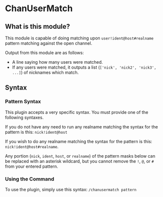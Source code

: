 # ChanUserMatch

## What is this module?

This module is capable of doing matching upon ```user!ident@host#realname``` pattern matching against the open channel.

Output from this module are as follows:
 * A line saying how many users were matched.
 * If any users were matched, it outputs a list (```['nick', 'nick2', 'nick3', ...]```) of nicknames which match.
 
## Syntax

### Pattern Syntax

This plugin accepts a very specific syntax.  You must provide one of the following syntaxes.

If you do not have any need to run any realname matching the syntax for the pattern is this:  ```nick!ident@host```

If you wish to do any realname matching the syntax for the pattern is this: ```nick!ident@host#realname```.

Any portion (```nick```, ```ident```, ```host```, or ```realname```) of the pattern masks below can be replaced with an asterisk wildcard, but you cannot remove the ```!```, ```@```, or ```#``` from your entered pattern.

### Using the Command

To use the plugin, simply use this syntax: ```/chanusermatch pattern```
